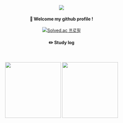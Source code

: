 <div align="center"> 

<img src="https://capsule-render.vercel.app/api?type=waving&color=auto&height=200&section=header&text=POPEYE&fontSize=90" />
  
####  :wave: Welcome my github profile !

  
[![Solved.ac 프로필](http://mazassumnida.wtf/api/v2/generate_badge?boj=popeye0617)](https://solved.ac/popeye0617)

 
#### :pencil2: Study log
 
<br/>
<p>
  <img height="180em" src="https://github-readme-stats.vercel.app/api?username=popeye0618&show_icons=true&include_all_commits=true&bg_color=30,e96443,904e95&title_color=fff&text_color=fff">
  <img height="180em" src="https://github-readme-stats.vercel.app/api/top-langs/?username=popeye0618&layout=compact&bg_color=30,e96443,904e95&title_color=fff&text_color=fff,theme=radical">
</p>
</div>

